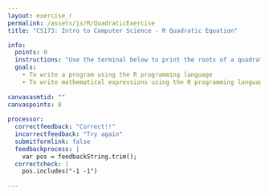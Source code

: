 ```yaml
---
layout: exercise_r
permalink: /assets/js/R/QuadraticExercise
title: "CS173: Intro to Computer Science - R Quadratic Equation"

info:
  points: 0
  instructions: "Use the terminal below to print the roots of a quadratic polynomial with coefficients a=1, b=2, and c=1."
  goals:
    - To write a program using the R programming language
    - To write mathematical expressions using the R programming language
  
canvasasmtid: ""
canvaspoints: 0
  
processor:  
  correctfeedback: "Correct!!" 
  incorrectfeedback: "Try again"
  submitformlink: false
  feedbackprocess: | 
    var pos = feedbackString.trim();
  correctcheck: |
    pos.includes("-1 -1")
        
---
```


<!-- permalink was /Modules/R/TutorialExercise; permalink has to be /assets/js/R/ to allow loading of associated assets from the current directory -->

